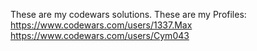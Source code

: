These are my codewars solutions.
These are my Profiles:
https://www.codewars.com/users/1337.Max
https://www.codewars.com/users/Cym043
